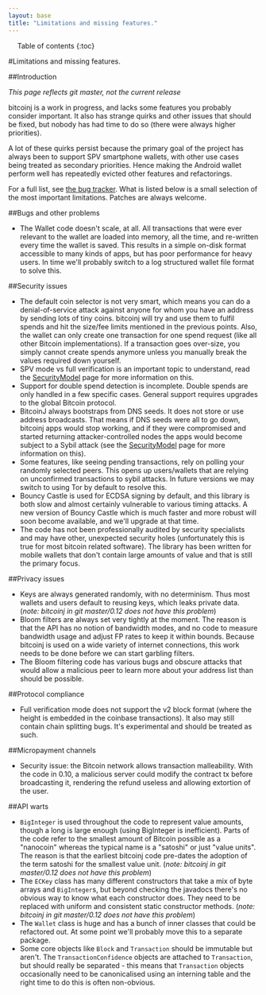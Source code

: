 ```yaml
---
layout: base
title: "Limitations and missing features."
---
```


<div markdown="1" id="toc" class="toc"><div markdown="1">

* Table of contents
{:toc}

</div></div>

<div markdown="1" class="toccontent">

#Limitations and missing features.

##Introduction

_This page reflects git master, not the current release_

bitcoinj is a work in progress, and lacks some features you probably consider important. It also has strange quirks and other issues that should be fixed, but nobody has had time to do so (there were always higher priorities).

A lot of these quirks persist because the primary goal of the project has always been to support SPV smartphone wallets, with other use cases being treated as secondary priorities. Hence making the Android wallet perform well has repeatedly evicted other features and refactorings.

For a full list, see [the bug tracker](https://code.google.com/p/bitcoinj/issues/list). What is listed below is a small selection of the most important limitations. Patches are always welcome.

##Bugs and other problems

* The Wallet code doesn't scale, at all. All transactions that were ever relevant to the wallet are loaded into memory, all the time, and re-written every time the wallet is saved. This results in a simple on-disk format accessible to many kinds of apps, but has poor performance for heavy users. In time we'll probably switch to a log structured wallet file format to solve this.

##Security issues

* The default coin selector is not very smart, which means you can do a denial-of-service attack against anyone for whom you have an address by sending lots of tiny coins. bitcoinj will try and use them to fulfil spends and hit the size/fee limits mentioned in the previous points. Also, the wallet can only create one transaction for one spend request (like all other Bitcoin implementations). If a transaction goes over-size, you simply cannot create spends anymore unless you manually break the values required down yourself.
* SPV mode vs full verification is an important topic to understand, read the [SecurityModel](/security-model) page for more information on this.
* Support for double spend detection is incomplete. Double spends are only handled in a few specific cases. General support requires upgrades to the global Bitcoin protocol.
* BitcoinJ always bootstraps from DNS seeds. It does not store or use address broadcasts. That means if DNS seeds were all to go down, bitcoinj apps would stop working, and if they were compromised and started returning attacker-controlled nodes the apps would become subject to a Sybil attack (see the [SecurityModel](/security-model) page for more information on this).
* Some features, like seeing pending transactions, rely on polling your randomly selected peers. This opens up users/wallets that are relying on unconfirmed transactions to sybil attacks. In future versions we may switch to using Tor by default to resolve this.
* Bouncy Castle is used for ECDSA signing by default, and this library is both slow and almost certainly vulnerable to various timing attacks. A new version of Bouncy Castle which is much faster and more robust will soon become available, and we'll upgrade at that time.
* The code has not been professionally audited by security specialists and may have other, unexpected security holes (unfortunately this is true for most bitcoin related software). The library has been written for mobile wallets that don't contain large amounts of value and that is still the primary focus.

##Privacy issues

* Keys are always generated randomly, with no determinism. Thus most wallets and users default to reusing keys, which leaks private data. (_note: bitcoinj in git master/0.12 does not have this problem_)
* Bloom filters are always set very tightly at the moment. The reason is that the API has no notion of bandwidth modes, and no code to measure bandwidth usage and adjust FP rates to keep it within bounds. Because bitcoinj is used on a wide variety of internet connections, this work needs to be done before we can start garbling filters.
* The Bloom filtering code has various bugs and obscure attacks that would allow a malicious peer to learn more about your address list than should be possible.

##Protocol compliance

* Full verification mode does not support the v2 block format (where the height is embedded in the coinbase transactions). It also may still contain chain splitting bugs. It's experimental and should be treated as such.

##Micropayment channels 

* Security issue: the Bitcoin network allows transaction malleability. With the code in 0.10, a malicious server could modify the contract tx before broadcasting it, rendering the refund useless and allowing extortion of the user.

##API warts

* `BigInteger` is used throughout the code to represent value amounts, though a long is large enough (using BigInteger is inefficient). Parts of the code refer to the smallest amount of Bitcoin possible as a "nanocoin" whereas the typical name is a "satoshi" or just "value units". The reason is that the earliest bitcoinj code pre-dates the adoption of the term satoshi for the smallest value unit. (_note: bitcoinj in git master/0.12 does not have this problem_)
* The `ECKey` class has many different constructors that take a mix of byte arrays and `BigInteger`s, but beyond checking the javadocs there's no obvious way to know what each constructor does. They need to be replaced with uniform and consistent static constructor methods. (_note: bitcoinj in git master/0.12 does not have this problem_)
* The `Wallet` class is huge and has a bunch of inner classes that could be refactored out. At some point we'll probably move this to a separate package.
* Some core objects like `Block` and `Transaction` should be immutable but aren't. The `TransactionConfidence` objects are attached to `Transaction`, but should really be separated - this means that `Transaction` objects occasionally need to be canonicalised using an interning table and the right time to do this is often non-obvious.
